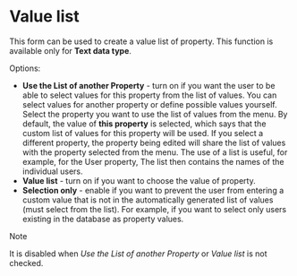 # Value list
      
This form can be used to create a value list of property. This function is available only for **Text data type**.
     
Options:
     
- **Use the List of another Property** - turn on if you want the user to be able to select values for this property from the list of values. You can select values for another property or define possible values yourself. Select the property you want to use the list of values from the menu. By default, the value of **this property** is selected, which says that the custom list of values for this property will be used. If you select a different property, the property being edited will share the list of values with the property selected from the menu. The use of a list is useful, for example, for the User property, The list then contains the names of the individual users.
- **Value list** - turn on if you want to choose the value of property.
- **Selection only** - enable if you want to prevent the user from entering a custom value that is not in the automatically generated list of values (must select from the list). For example, if you want to select only users existing in the database as property values.  

> [!NOTE]
> It is disabled when *Use the List of another Property* or *Value list* is not checked.
